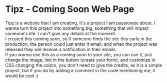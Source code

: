 # Tipz - Coming Soon Web Page

Tipz is a website that I am creating, It's a project I am passionate about. I wanna turn this project into something big, something that will impact someone's life. I can't give any details at the moment.  
I created this coming soon, so if someone finds the site this early in the production, the person could just enter it email, and when the project was released they will receive a notification in their emails.  
If you wanna use this as a coming soon to your site, you can use it, just change the image, link in the button (create your form), and customize in CSS changing the colors, you don't need to give the credits, as it is a simple project, but if you do by adding a comment in the code mentioning me, it would be cool :)
